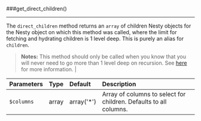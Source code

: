 ###get_direct_children()

----------

The `direct_children` method returns an `array` of children Nesty objects for the Nesty object on which this method was called, where the limit for fetching and hydrating children is 1 level deep. This is purely an alias for `children`.

> <strong>Notes:</strong> This method should only be called when you know that you will never need to go more than 1 level deep on recursion. See <a href="#get-children">here</a> for more information.                        |

Parameters                   | Type            | Default       | Description      
:--------------------------- | :-------------: | :------------ | :---------------  
`$columns`                   | array           | array('*')    | Array of columns to select for children. Defaults to all columns.
